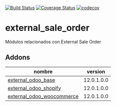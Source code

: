 [![Build Status](https://travis-ci.org/OdooNodrizaTech/external_odoo.svg?branch=12.0)](https://travis-ci.org/OdooNodrizaTech/external_odoo)
[![Coverage Status](https://coveralls.io/repos/github/OdooNodrizaTech/external_odoo/badge.svg?branch=12.0)](https://coveralls.io/github/OdooNodrizaTech/external_odoo?branch=12.0)
[![codecov](https://codecov.io/gh/OdooNodrizaTech/external_odoo/branch/12.0/graph/badge.svg)](https://codecov.io/gh/OdooNodrizaTech/external_odoo)

external_sale_order
=========
Módulos relacionados con External Sale Order


Addons
----------------
nombre | version
--- | ---
[external_odoo_base](external_odoo_base/) | 12.0.1.0.0
[external_odoo_shopify](external_odoo_shopify/) | 12.0.1.0.0
[external_odoo_woocommerce](external_odoo_woocommerce/) | 12.0.1.0.0
